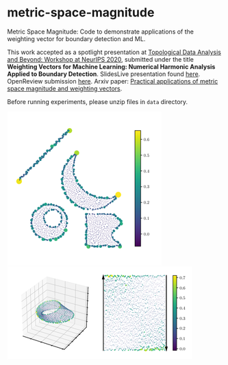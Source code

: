 # metric-space-magnitude
Metric Space Magnitude: Code to demonstrate applications of the weighting vector for boundary detection and ML.

This work accepted as a spotlight presentation at [Topological Data Analysis and Beyond: Workshop at NeurIPS 2020](https://tda-in-ml.github.io/), submitted under the title **Weighting Vectors for Machine Learning: Numerical Harmonic Analysis Applied to Boundary Detection**. SlidesLive presentation found [here](https://slideslive.com/38941573/weighting-vectors-for-machine-learning-numerical-harmonic-analysis-applied-to-boundary-detection). OpenReview submission [here](https://openreview.net/forum?id=AwBwKEzfaXG). Arxiv paper: [Practical applications of metric space magnitude and weighting vectors](https://arxiv.org/abs/2006.14063).


Before running experiments, please unzip files in `data` directory.

![](images/figbdry.png) ![](images/mobius.png)